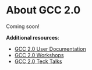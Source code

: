 # About GCC 2.0
Coming soon!

**Additional resources**:

- [GCC 2.0 User Documentation](https://docs.developer.tech.gov.sg/docs/gcc-version-2-user-documentation/#/)
- [GCC 2.0 Workshops](https://docs.developer.tech.gov.sg/docs/gcc-20-workshops/#/)
- [GCC 2.0 Teck Talks](https://docs.developer.tech.gov.sg/docs/gcc-2-tech-talks/#/)
